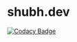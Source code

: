 # shubh.dev

[![Codacy Badge](https://api.codacy.com/project/badge/Grade/3c51ec712a6b47a0b4f1c7a6777db7b1)](https://app.codacy.com/app/sps619/shubh.dev?utm_source=github.com&utm_medium=referral&utm_content=sps619/shubh.dev&utm_campaign=Badge_Grade_Dashboard)
